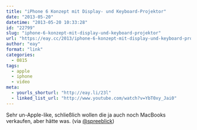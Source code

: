 ```yaml
---
title: "iPhone 6 Konzept mit Display- und Keyboard-Projektor"
date: "2013-05-20"
datetime: "2013-05-20 10:33:28"
id: "22799"
slug: "iphone-6-konzept-mit-display-und-keyboard-projektor"
url: "https://eay.cc/2013/iphone-6-konzept-mit-display-und-keyboard-projektor/"
author: "eay"
format: "link"
categories:
  - 0815
tags:
  - apple
  - iphone
  - video
meta:
  - yourls_shorturl: "http://eay.li/23l"
  - linked_list_url: "http://www.youtube.com/watch?v=YbT0xy_Jai0"
---
```


Sehr un-Apple-like, schließlich wollen die ja auch noch MacBooks verkaufen, aber hätte was. (via [@spreeblick](https://twitter.com/spreeblick/status/336189814212796416))
